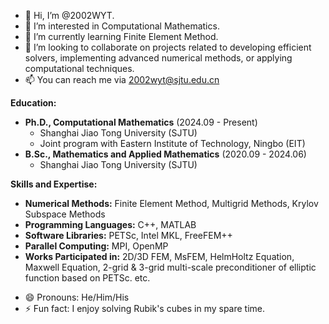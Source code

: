 - 👋 Hi, I’m @2002WYT.
- 👀 I’m interested in Computational Mathematics.
- 🌱 I’m currently learning Finite Element Method.
- 💞️ I’m looking to collaborate on projects related to developing efficient solvers, implementing advanced numerical methods, or applying computational techniques.
- 📫 You can reach me via 2002wyt@sjtu.edu.cn

**Education:**

*   **Ph.D., Computational Mathematics** (2024.09 - Present)
    *   Shanghai Jiao Tong University (SJTU)
    *   Joint program with Eastern Institute of Technology, Ningbo (EIT)
*   **B.Sc., Mathematics and Applied Mathematics** (2020.09 - 2024.06)
    *   Shanghai Jiao Tong University (SJTU)
 

**Skills and Expertise:**

*   **Numerical Methods:** Finite Element Method, Multigrid Methods, Krylov Subspace Methods
*   **Programming Languages:** C++, MATLAB
*   **Software Libraries:** PETSc, Intel MKL, FreeFEM++
*   **Parallel Computing:** MPI, OpenMP
*   **Works Participated in:** 2D/3D FEM, MsFEM, HelmHoltz Equation, Maxwell Equation, 2-grid & 3-grid multi-scale preconditioner of elliptic function based on PETSc. etc. 

- 😄 Pronouns: He/Him/His
- ⚡ Fun fact: I enjoy solving Rubik's cubes in my spare time.
